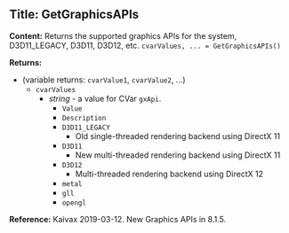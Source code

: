 ## Title: GetGraphicsAPIs

**Content:**
Returns the supported graphics APIs for the system, D3D11_LEGACY, D3D11, D3D12, etc.
`cvarValues, ... = GetGraphicsAPIs()`

**Returns:**
- (variable returns: `cvarValue1`, `cvarValue2`, ...)
  - `cvarValues`
    - *string* - a value for CVar `gxApi`.
      - `Value`
      - `Description`
      - `D3D11_LEGACY`
        - Old single-threaded rendering backend using DirectX 11
      - `D3D11`
        - New multi-threaded rendering backend using DirectX 11
      - `D3D12`
        - Multi-threaded rendering backend using DirectX 12
      - `metal`
      - `gll`
      - `opengl`

**Reference:**
Kaivax 2019-03-12. New Graphics APIs in 8.1.5.